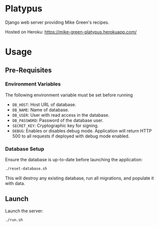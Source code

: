 Platypus
========

Django web server providing Mike Green's recipes.

Hosted on Heroku: https://mike-green-platypus.herokuapp.com/

# Usage

## Pre-Requisites

### Environment Variables

The following environment variable must be set before running

* `DB_HOST`: Host URL of database.
* `DB_NAME`: Name of database.
* `DB_USER`: User with read access in the database.
* `DB_PASSWORD`: Password of the database user.
* `SECRET_KEY`: Cryptographic key for signing.
* `DEBUG`: Enables or disables debug mode. Application will return HTTP 500 to all requests if deployed with debug mode enabled.

### Database Setup

Ensure the database is up-to-date before launching the application:

```bash
./reset-database.sh
```

This will destroy any existing database, run all migrations, and populate it with data.

## Launch

Launch the server:

```bash
./run.sh
```

